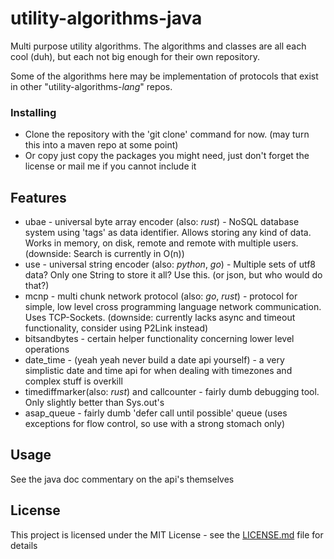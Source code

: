 # utility-algorithms-java

Multi purpose utility algorithms.
The algorithms and classes are all each cool (duh),
   but each not big enough for their own repository.

Some of the algorithms here may be implementation of protocols that exist in other "utility-algorithms-*lang*" repos.





### Installing

* Clone the repository with the 'git clone' command for now. (may turn this into a maven repo at some point)
* Or copy just copy the packages you might need, just don't forget the license or mail me if you cannot include it

## Features

 * ubae - universal byte array encoder (also: *rust*) - NoSQL database system using 'tags' as data identifier. Allows storing any kind of data. Works in memory, on disk, remote and remote with multiple users. (downside: Search is currently in O(n))
 * use - universal string encoder (also: *python*, *go*) - Multiple sets of utf8 data? Only one String to store it all? Use this. (or json, but who would do that?)
 * mcnp - multi chunk network protocol (also: *go*, *rust*) - protocol for simple, low level cross programming language network communication. Uses TCP-Sockets. (downside: currently lacks async and timeout functionality, consider using P2Link instead)
 * bitsandbytes - certain helper functionality concerning lower level operations
 * date_time - (yeah yeah never build a date api yourself) - a very simplistic date and time api for when dealing with timezones and complex stuff is overkill
 * timediffmarker(also: *rust*) and callcounter - fairly dumb debugging tool. Only slightly better than Sys.out's
 * asap_queue - fairly dumb 'defer call until possible' queue (uses exceptions for flow control, so use with a strong stomach only)

## Usage

See the java doc commentary on the api's themselves

## License

This project is licensed under the MIT License - see the [LICENSE.md](LICENSE.md) file for details